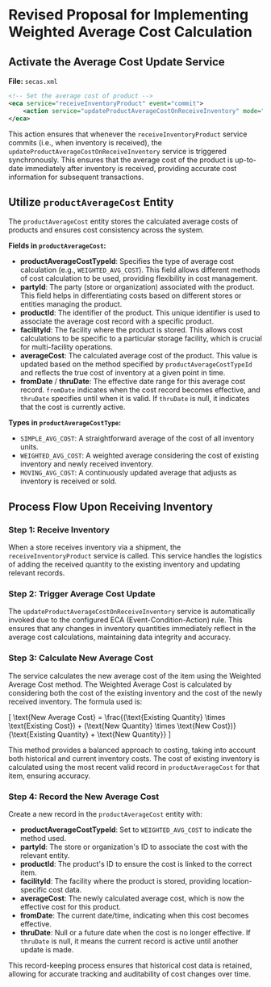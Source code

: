 # Revised Proposal for Implementing Weighted Average Cost Calculation

## Activate the Average Cost Update Service

**File:** `secas.xml`

```xml
<!-- Set the average cost of product -->
<eca service="receiveInventoryProduct" event="commit">
    <action service="updateProductAverageCostOnReceiveInventory" mode="sync"/>
</eca>
```

This action ensures that whenever the `receiveInventoryProduct` service commits (i.e., when inventory is received), the `updateProductAverageCostOnReceiveInventory` service is triggered synchronously. This ensures that the average cost of the product is up-to-date immediately after inventory is received, providing accurate cost information for subsequent transactions.

## Utilize `productAverageCost` Entity

The `productAverageCost` entity stores the calculated average costs of products and ensures cost consistency across the system.

**Fields in `productAverageCost`:**
- **productAverageCostTypeId**: Specifies the type of average cost calculation (e.g., `WEIGHTED_AVG_COST`). This field allows different methods of cost calculation to be used, providing flexibility in cost management.
- **partyId**: The party (store or organization) associated with the product. This field helps in differentiating costs based on different stores or entities managing the product.
- **productId**: The identifier of the product. This unique identifier is used to associate the average cost record with a specific product.
- **facilityId**: The facility where the product is stored. This allows cost calculations to be specific to a particular storage facility, which is crucial for multi-facility operations.
- **averageCost**: The calculated average cost of the product. This value is updated based on the method specified by `productAverageCostTypeId` and reflects the true cost of inventory at a given point in time.
- **fromDate** / **thruDate**: The effective date range for this average cost record. `fromDate` indicates when the cost record becomes effective, and `thruDate` specifies until when it is valid. If `thruDate` is null, it indicates that the cost is currently active.

**Types in `productAverageCostType`:**
- `SIMPLE_AVG_COST`: A straightforward average of the cost of all inventory units.
- `WEIGHTED_AVG_COST`: A weighted average considering the cost of existing inventory and newly received inventory.
- `MOVING_AVG_COST`: A continuously updated average that adjusts as inventory is received or sold.

## Process Flow Upon Receiving Inventory

### Step 1: Receive Inventory
When a store receives inventory via a shipment, the `receiveInventoryProduct` service is called. This service handles the logistics of adding the received quantity to the existing inventory and updating relevant records.

### Step 2: Trigger Average Cost Update
The `updateProductAverageCostOnReceiveInventory` service is automatically invoked due to the configured ECA (Event-Condition-Action) rule. This ensures that any changes in inventory quantities immediately reflect in the average cost calculations, maintaining data integrity and accuracy.

### Step 3: Calculate New Average Cost
The service calculates the new average cost of the item using the Weighted Average Cost method. The Weighted Average Cost is calculated by considering both the cost of the existing inventory and the cost of the newly received inventory. The formula used is:

\[
\text{New Average Cost} = \frac{(\text{Existing Quantity} \times \text{Existing Cost}) + (\text{New Quantity} \times \text{New Cost})}{\text{Existing Quantity} + \text{New Quantity}}
\]

This method provides a balanced approach to costing, taking into account both historical and current inventory costs. The cost of existing inventory is calculated using the most recent valid record in `productAverageCost` for that item, ensuring accuracy.

### Step 4: Record the New Average Cost
Create a new record in the `productAverageCost` entity with:
- **productAverageCostTypeId**: Set to `WEIGHTED_AVG_COST` to indicate the method used.
- **partyId**: The store or organization's ID to associate the cost with the relevant entity.
- **productId**: The product's ID to ensure the cost is linked to the correct item.
- **facilityId**: The facility where the product is stored, providing location-specific cost data.
- **averageCost**: The newly calculated average cost, which is now the effective cost for this product.
- **fromDate**: The current date/time, indicating when this cost becomes effective.
- **thruDate**: Null or a future date when the cost is no longer effective. If `thruDate` is null, it means the current record is active until another update is made.

This record-keeping process ensures that historical cost data is retained, allowing for accurate tracking and auditability of cost changes over time.